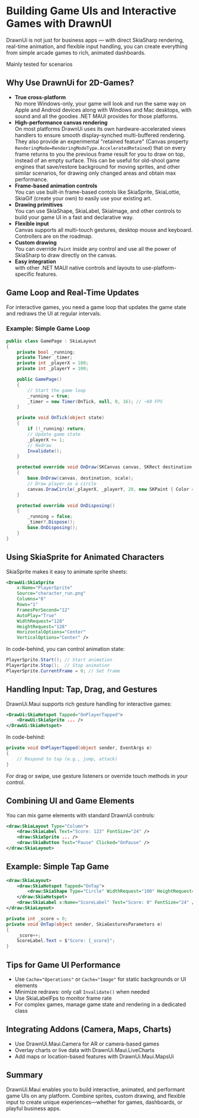 # Building Game UIs and Interactive Games with DrawnUI

DrawnUi is not just for business apps — with direct SkiaSharp rendering, real-time animation, and flexible input handling, you can create everything from simple arcade games to rich, animated dashboards.

Mainly tested for  scenarios 

## Why Use DrawnUi for 2D-Games?

- **True cross-platform**  
   No more Windows-only, your game will look and run the same way on Apple and Android devices along with Windows and Mac desktops, with sound and all the goodies .NET MAUI provides for those platforms. 
- **High-performance canvas rendering**   
   On most platforms DrawnUi uses its own hardware-accelerated views handlers to ensure smooth display-synched multi-buffered rendering. They also provide an experimental "retained feature" (Canvas property `RenderingMode=RenderingModeType.AcceleratedRetained`) that on every frame returns to you the previous frame result for you to draw on top, instead of an empty surface. This can be useful for old-shool game engines that save/restore background for moving sprites, and other similar scenarios, for drawing only changed areas and obtain max performance.
- **Frame-based animation controls**  
   You can use built-in frame-based contols like SkiaSprite, SkiaLottie, SkiaGif (create your own) to easily use your existing art.
- **Drawing primitives**  
   You can use SkiaShape, SkiaLabel, SkiaImage, and other controls to build your game UI in a fast and declarative way.
- **Flexible input**  
   Canvas supports all multi-touch gestures, desktop mouse and keyboard. Controllers are on the roadmap.
- **Custom drawing**  
   You can override `Paint` inside any control and use all the power of SkiaSharp to draw directly on the canvas.
- **Easy integration**  
    with other .NET MAUI native controls and layouts to use-platform-specific features.

## Game Loop and Real-Time Updates

For interactive games, you need a game loop that updates the game state and redraws the UI at regular intervals.

### Example: Simple Game Loop

```csharp
public class GamePage : SkiaLayout
{
    private bool _running;
    private Timer _timer;
    private int _playerX = 100;
    private int _playerY = 100;

    public GamePage()
    {
        // Start the game loop
        _running = true;
        _timer = new Timer(OnTick, null, 0, 16); // ~60 FPS
    }

    private void OnTick(object state)
    {
        if (!_running) return;
        // Update game state
        _playerX += 1;
        // Redraw
        Invalidate();
    }

    protected override void OnDraw(SKCanvas canvas, SKRect destination, float scale)
    {
        base.OnDraw(canvas, destination, scale);
        // Draw player as a circle
        canvas.DrawCircle(_playerX, _playerY, 20, new SKPaint { Color = SKColors.Blue });
    }

    protected override void OnDisposing()
    {
        _running = false;
        _timer?.Dispose();
        base.OnDisposing();
    }
}
```

## Using SkiaSprite for Animated Characters

SkiaSprite makes it easy to animate sprite sheets:

```xml
<DrawUi:SkiaSprite
    x:Name="PlayerSprite"
    Source="character_run.png"
    Columns="8"
    Rows="1"
    FramesPerSecond="12"
    AutoPlay="True"
    WidthRequest="128"
    HeightRequest="128"
    HorizontalOptions="Center"
    VerticalOptions="Center" />
```

In code-behind, you can control animation state:

```csharp
PlayerSprite.Start(); // Start animation
PlayerSprite.Stop();  // Stop animation
PlayerSprite.CurrentFrame = 0; // Set frame
```

## Handling Input: Tap, Drag, and Gestures

DrawnUi.Maui supports rich gesture handling for interactive games:

```xml
<DrawUi:SkiaHotspot Tapped="OnPlayerTapped">
    <DrawUi:SkiaSprite ... />
</DrawUi:SkiaHotspot>
```

In code-behind:

```csharp
private void OnPlayerTapped(object sender, EventArgs e)
{
    // Respond to tap (e.g., jump, attack)
}
```

For drag or swipe, use gesture listeners or override touch methods in your control.

## Combining UI and Game Elements

You can mix game elements with standard DrawnUi controls:

```xml
<draw:SkiaLayout Type="Column">
    <draw:SkiaLabel Text="Score: 123" FontSize="24" />
    <draw:SkiaSprite ... />
    <draw:SkiaButton Text="Pause" Clicked="OnPause" />
</draw:SkiaLayout>
```

## Example: Simple Tap Game

```xml
<draw:SkiaLayout>
    <draw:SkiaHotspot Tapped="OnTap">
        <draw:SkiaShape Type="Circle" WidthRequest="100" HeightRequest="100" BackgroundColor="Red" />
    </draw:SkiaHotspot>
    <draw:SkiaLabel x:Name="ScoreLabel" Text="Score: 0" FontSize="24" />
</draw:SkiaLayout>
```

```csharp
private int _score = 0;
private void OnTap(object sender, SkiaGesturesParameters e)
{
    _score++;
    ScoreLabel.Text = $"Score: {_score}";
}
```

## Tips for Game UI Performance
- Use `Cache="Operations"` or `Cache="Image"` for static backgrounds or UI elements
- Minimize redraws: only call `Invalidate()` when needed
- Use SkiaLabelFps to monitor frame rate
- For complex games, manage game state and rendering in a dedicated class

## Integrating Addons (Camera, Maps, Charts)
- Use DrawnUi.Maui.Camera for AR or camera-based games
- Overlay charts or live data with DrawnUi.Maui.LiveCharts
- Add maps or location-based features with DrawnUi.Maui.MapsUi

## Summary
DrawnUi.Maui enables you to build interactive, animated, and performant game UIs on any platform. Combine sprites, custom drawing, and flexible input to create unique experiences—whether for games, dashboards, or playful business apps.
